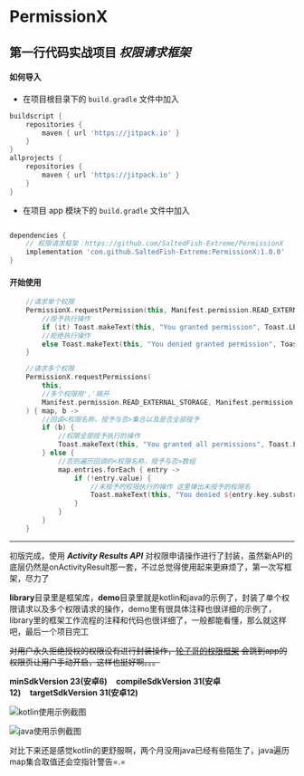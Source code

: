 # PermissionX
## 第一行代码实战项目 ***权限请求框架***  

#### 如何导入

* 在项目根目录下的 `build.gradle` 文件中加入

```groovy
buildscript {
    repositories {
        maven { url 'https://jitpack.io' }
    }
}
allprojects {
    repositories {
        maven { url 'https://jitpack.io' }
    }
}
```

* 在项目 app 模块下的 `build.gradle` 文件中加入

```groovy

dependencies {
    // 权限请求框架：https://github.com/SaltedFish-Extreme/PermissionX
    implementation 'com.github.SaltedFish-Extreme:PermissionX:1.0.0'
}
```

#### 开始使用

```kotlin
    //请求单个权限
    PermissionX.requestPermission(this, Manifest.permission.READ_EXTERNAL_STORAGE) {
        //授予执行操作
        if (it) Toast.makeText(this, "You granted permission", Toast.LENGTH_SHORT).show()
        //拒绝执行操作
        else Toast.makeText(this, "You denied granted permission", Toast.LENGTH_SHORT).show()
    }
```

```kotlin
    //请求多个权限
    PermissionX.requestPermissions(
        this,
        //多个权限用','隔开
        Manifest.permission.READ_EXTERNAL_STORAGE, Manifest.permission.WRITE_EXTERNAL_STORAGE
    ) { map, b ->
        //回调<权限名称，授予与否>集合以及是否全部授予
        if (b) {
            //权限全部授予执行的操作
            Toast.makeText(this, "You granted all permissions", Toast.LENGTH_SHORT).show()
        } else {
            //否则遍历回调的<权限名称，授予与否>数组
            map.entries.forEach { entry ->
                if (!entry.value) {
                    //未授予的权限执行的操作 这里弹出未授予的权限名
                    Toast.makeText(this, "You denied ${entry.key.substringAfterLast(".")} permission", Toast.LENGTH_SHORT).show()
                }
            }
        }
    }
```

*****
初版完成，使用 ***Activity Results API*** 对权限申请操作进行了封装，虽然新API的底层仍然是onActivityResult那一套，不过总觉得使用起来更麻烦了，第一次写框架，尽力了  
  
**library**目录里是框架库，**demo**目录里就是kotlin和java的示例了，封装了单个权限请求以及多个权限请求的操作，demo里有很具体注释也很详细的示例了，library里的框架工作流程的注释和代码也很详细了，一般都能看懂，那么就这样吧，最后一个项目完工  

~~对用户永久拒绝授权的权限没有进行封装操作，[轮子哥的权限框架](https://gitee.com/getActivity/XXPermissions) 会跳到app的权限页让用户手动开启，这样也挺好啊。。。~~

**minSdkVersion 23(安卓6)**&nbsp;&nbsp;&nbsp;&nbsp;**compileSdkVersion 31(安卓12)**&nbsp;&nbsp;&nbsp;&nbsp;**targetSdkVersion 31(安卓12)**  

![kotlin使用示例截图](https://user-images.githubusercontent.com/54784104/143451193-c507b932-6781-4e94-a63f-bdfdc92f27ba.png)  

![java使用示例截图](https://user-images.githubusercontent.com/54784104/143451458-bbecc606-d58a-4490-bd88-aad1dd9143e4.png)

对比下来还是感觉kotlin的更舒服啊，两个月没用java已经有些陌生了，java遍历map集合取值还会空指针警告=.=